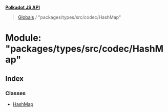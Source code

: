 **[Polkadot JS API](../README.md)**

> [Globals](../globals.md) / "packages/types/src/codec/HashMap"

# Module: "packages/types/src/codec/HashMap"

## Index

### Classes

* [HashMap](../classes/_packages_types_src_codec_hashmap_.hashmap.md)
